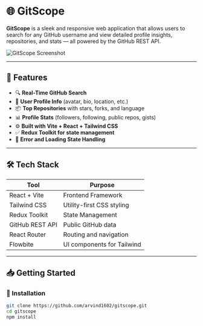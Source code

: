 # 🌐 GitScope

**GitScope** is a sleek and responsive web application that allows users to search for any GitHub username and view detailed profile insights, repositories, and stats — all powered by the GitHub REST API.

![GitScope Screenshot](./preview.png) <!-- Replace with actual screenshot path -->

---

## 🚀 Features

- 🔍 **Real-Time GitHub Search**
- 👤 **User Profile Info** (avatar, bio, location, etc.)
- 📦 **Top Repositories** with stars, forks, and language
- 📊 **Profile Stats** (followers, following, public repos, gists)
- ⚙️ **Built with Vite + React + Tailwind CSS**
- ✅ **Redux Toolkit for state management**
- 📡 **Error and Loading State Handling**

---

## 🛠️ Tech Stack

| Tool            | Purpose                           |
|-----------------|-----------------------------------|
| React + Vite    | Frontend Framework                |
| Tailwind CSS    | Utility-first CSS styling         |
| Redux Toolkit   | State Management                  |
| GitHub REST API | Public GitHub data                |
| React Router    | Routing and navigation            |
| Flowbite        | UI components for Tailwind        |



---

## 📥 Getting Started

### 🔧 Installation

```bash
git clone https://github.com/arvind1602/gitscope.git
cd gitscope
npm install
